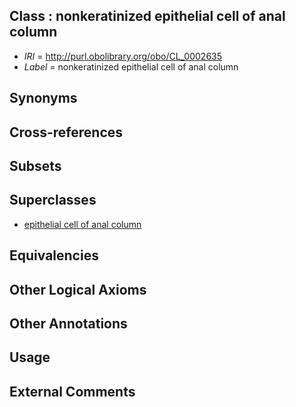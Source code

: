 
## Class : nonkeratinized epithelial cell of anal column

 * *IRI* = http://purl.obolibrary.org/obo/CL_0002635
 * *Label* = nonkeratinized epithelial cell of anal column

## Synonyms


## Cross-references


## Subsets


## Superclasses

 * [epithelial cell of anal column](../../CL/34/CL_0002634.md)

## Equivalencies


## Other Logical Axioms


## Other Annotations


## Usage


## External Comments

